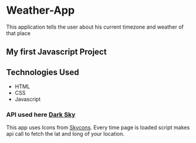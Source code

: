 # Weather-App
This application tells the user about his current timezone and weather of that place 

## My first Javascript Project

## Technologies Used
* HTML
* CSS
* Javascript

### API used here [Dark Sky](https://darksky.net/dev)
This app uses Icons from [Skycons](https://darkskyapp.github.io/skycons/).
Every time page is loaded script makes api call to fetch the lat and long of your location.
